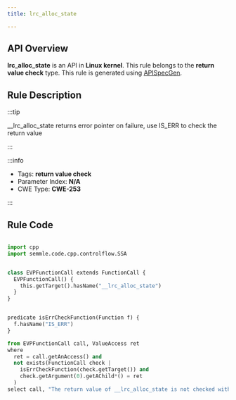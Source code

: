 ```yaml
---
title: lrc_alloc_state

---
```



## API Overview
**lrc_alloc_state** is an API in **Linux kernel**. This rule belongs to the **return value check** type. This rule is generated using [APISpecGen](../../tools/APISpecGen).
## Rule Description

:::tip

__lrc_alloc_state returns error pointer on failure, use IS_ERR to check the return value

:::

:::info

- Tags: **return value check**
- Parameter Index: **N/A**
- CWE Type: **CWE-253**

:::

## Rule Code
```python

import cpp
import semmle.code.cpp.controlflow.SSA


class EVPFunctionCall extends FunctionCall {
  EVPFunctionCall() {
    this.getTarget().hasName("__lrc_alloc_state")
  }
}


predicate isErrCheckFunction(Function f) {
  f.hasName("IS_ERR") 
}

from EVPFunctionCall call, ValueAccess ret
where
  ret = call.getAnAccess() and
  not exists(FunctionCall check |
    isErrCheckFunction(check.getTarget()) and
    check.getArgument(0).getAChild*() = ret
  )
select call, "The return value of __lrc_alloc_state is not checked with IS_ERR."
    
```